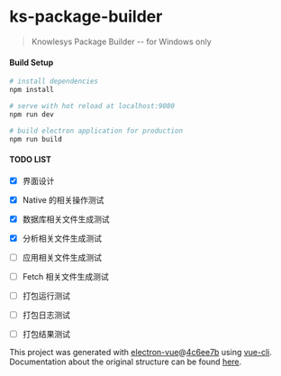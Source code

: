 # ks-package-builder

> Knowlesys Package Builder -- for Windows only

#### Build Setup

``` bash
# install dependencies
npm install

# serve with hot reload at localhost:9080
npm run dev

# build electron application for production
npm run build


```


#### TODO LIST

- [x] 界面设计
- [x] Native 的相关操作测试
- [x] 数据库相关文件生成测试
- [x] 分析相关文件生成测试
- [ ] 应用相关文件生成测试
- [ ] Fetch 相关文件生成测试
- [ ] 打包运行测试
- [ ] 打包日志测试
- [ ] 打包结果测试


This project was generated with [electron-vue](https://github.com/SimulatedGREG/electron-vue)@[4c6ee7b](https://github.com/SimulatedGREG/electron-vue/tree/4c6ee7bf4f9b4aa647a22ec1c1ca29c2e59c3645) using [vue-cli](https://github.com/vuejs/vue-cli). Documentation about the original structure can be found [here](https://simulatedgreg.gitbooks.io/electron-vue/content/index.html).
